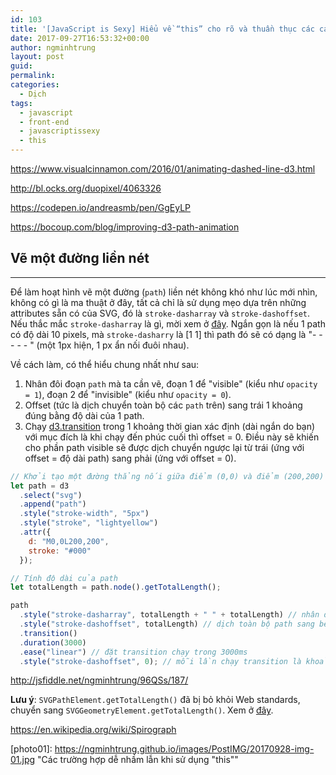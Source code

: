 ```yaml
---
id: 103
title: '[JavaScript is Sexy] Hiểu về “this” cho rõ và thuần thục các cách dùng nó '
date: 2017-09-27T16:53:32+00:00
author: ngminhtrung
layout: post
guid: 
permalink: 
categories:
  - Dịch
tags:
  - javascript
  - front-end
  - javascriptissexy
  - this
---
```


https://www.visualcinnamon.com/2016/01/animating-dashed-line-d3.html

http://bl.ocks.org/duopixel/4063326

https://codepen.io/andreasmb/pen/GgEyLP

https://bocoup.com/blog/improving-d3-path-animation

## Vẽ một đường liền nét

---

Để làm hoạt hình vẽ một đường (`path`) liền nét không khó như lúc mới nhìn, không có gì là ma thuật ở đây, tất cả chỉ là sử dụng mẹo dựa trên những attributes sẵn có của SVG, đó là `stroke-dasharray` và `stroke-dashoffset`. Nếu thắc mắc `stroke-dasharray` là gì, mời xem ở [đây](https://developer.mozilla.org/en-US/docs/Web/SVG/Attribute/stroke-dasharray). Ngắn gọn là nếu 1 path có độ dài 10 pixels, mà `stroke-dasharry` là [1 1] thì path đó sẽ có dạng là "- - - - - " (một 1px hiện, 1 px ẩn nối đuôi nhau).

Về cách làm, có thể hiểu chung nhất như sau:

1. Nhân đôi đoạn `path` mà ta cần vẽ, đoạn 1 để "visible" (kiểu như `opacity = 1`), đoạn 2 để "invisible" (kiểu như `opacity = 0`).
2. Offset (tức là dịch chuyển toàn bộ các `path` trên) sang trái 1 khoảng đúng bằng độ dài của 1 path.
3. Chạy [d3.transition](https://github.com/d3/d3-transition) trong 1 khoảng thời gian xác định (dài ngắn do bạn) với mục đích là khi chạy đến phúc cuối thì offset = 0. Điều này sẽ khiến cho phần path visible sẽ được dịch chuyển ngược lại từ trái (ứng với offset = độ dài path) sang phải (ứng với offset = 0).

```js
// Khởi tạo một đường thẳng nối giữa điểm (0,0) và điểm (200,200)
let path = d3
  .select("svg")
  .append("path")
  .style("stroke-width", "5px")
  .style("stroke", "lightyellow")
  .attr({
    d: "M0,0L200,200",
    stroke: "#000"
  });

// Tính độ dài của path
let totalLength = path.node().getTotalLength();

path
  .style("stroke-dasharray", totalLength + " " + totalLength) // nhân đôi path, 1 visible, 1 invisible
  .style("stroke-dashoffset", totalLength) // dịch toàn bộ path sang bên trái 1 khoảng bằng độ dài path
  .transition()
  .duration(3000)
  .ease("linear") // đặt transition chạy trong 3000ms
  .style("stroke-dashoffset", 0); // mỗi lần chạy transition là khoảng offset lại giảm đi một chút, giảm về đến 0, tạo cảm giác đường thẳng đang chạy
```

http://jsfiddle.net/ngminhtrung/96QSs/187/

**Lưu ý**: `SVGPathElement.getTotalLength()` đã bị bỏ khỏi Web standards, chuyển sang `SVGGeometryElement.getTotalLength()`. Xem ở [đây](https://developer.mozilla.org/en-US/docs/Web/API/SVGPathElement/getTotalLength).

https://en.wikipedia.org/wiki/Spirograph

[photo01]: https://ngminhtrung.github.io/images/PostIMG/20170928-img-01.jpg "Các trường hợp dễ nhầm lẫn khi sử dụng "this""
